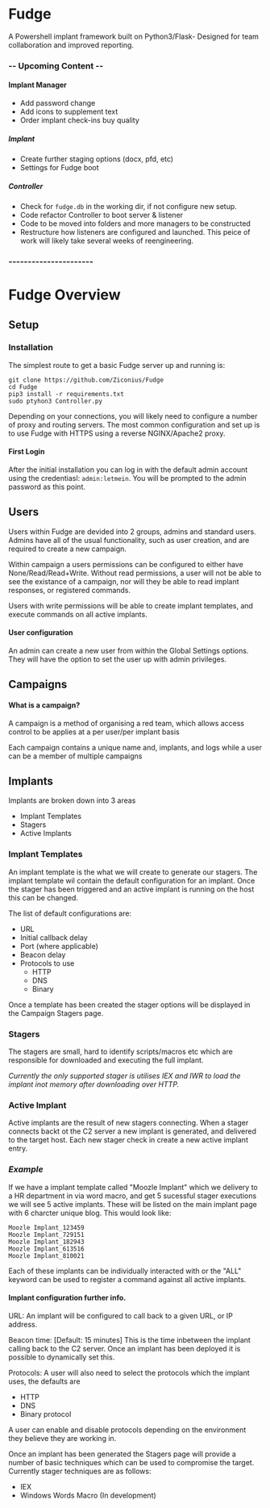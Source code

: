 # Fudge
A Powershell implant framework built on Python3/Flask- Designed for team collaboration and improved reporting.




### -- Upcoming Content --
#### Implant Manager

* Add password change
* Add icons to supplement text
* Order implant check-ins buy quality


##### Implant
* Create further staging options (docx, pfd, etc)
* Settings for Fudge boot


##### Controller
* Check for `fudge.db` in the working dir, if not configure new setup.
* Code refactor Controller to boot server & listener 
* Code to be moved into folders and more managers to be constructed
* Restructure how listeners are configured and launched. This peice of work will likely take several weeks of reengineering.
  

###  ----------------------



# Fudge Overview

## Setup
### Installation

The simplest route to get a basic Fudge server up and running is:

```
git clone https://github.com/Ziconius/Fudge
cd Fudge
pip3 install -r requirements.txt
sudo ptyhon3 Controller.py
```

Depending on your connections, you will likely need to configure a number of proxy and routing servers. The most common configuration and set up is to use Fudge with HTTPS using a reverse NGINX/Apache2 proxy.

#### First Login
After the initial installation you can log in with the default admin account using the credentiasl: `admin:letmein`. You will be prompted to the admin password as this point. 

## Users
Users within Fudge are devided into 2 groups, admins and standard users. Admins have all of the usual functionality, such as user creation, and are required to create a new campaign.

Within campaign a users permissions can be configured to either have None/Read/Read+Write. Without read permissions, a user will not be able to see the existance of a campaign, nor will they be able to read implant responses, or registered commands.

Users with write permissions will be able to create implant templates, and execute commands on all active implants.

#### User configuration

An admin can create a new user from within the Global Settings options. They will have the option to set the user up with admin privileges.


## Campaigns
#### What is a campaign?
A campaign is a method of organising a red team, which allows access control to be applies at a per user/per implant basis

Each campaign contains a unique name and, implants, and logs while a user can be a member of multiple campaigns



## Implants

Implants are broken down into 3 areas

* Implant Templates
* Stagers
* Active Implants

### Implant Templates
An implant template is the what we will create to generate our stagers. The implant template wil contain the default configuration for an implant. Once the stager has been triggered and an active implant is running on the host this can be changed.

The list of default configurations are:
* URL
* Initial callback delay
* Port (where applicable)
* Beacon delay
* Protocols to use
  * HTTP
  * DNS
  * Binary
  
Once a template has been created the stager options will be displayed in the Campaign Stagers page.

### Stagers

The stagers are small, hard to identify scripts/macros etc which are responsible for downloaded and executing the full implant.

_Currently the only supported stager is utilises IEX and IWR to load the implant inot memory after downloading over HTTP._

### Active Implant

Active implants are the result of new stagers connecting. When a stager connects backt ot the C2 server a new implant is generated, and delivered to the target host. Each new stager check in create a new active implant entry.

### _Example_
If we have a implant template called "Moozle Implant" which we delivery to a HR department in  via word macro, and get 5 sucessful stager executions we will see 5 active implants. These will be listed on the main implant page with 6 charcter unique blog. This would look like:

```
Moozle Implant_123459
Moozle Implant_729151
Moozle Implant_182943
Moozle Implant_613516
Moozle Implant_810021
```

Each of these implants can be individually interacted with or the "ALL" keyword can be used to register a command against all active implants.



#### Implant configuration further info.
URL: An implant will be configured to call back to a given URL, or IP address.

Beacon time: [Default: 15 minutes] This is the time inbetween the implant calling back to the C2 server. Once an implant has been deployed it is possible to dynamically set this.

Protocols: A user will also need to select the protocols which the implant uses, the defaults are

* HTTP
* DNS 
* Binary protocol

A user can enable and disable protocols depending on the environment they believe they are working in.

Once an implant has been generated the Stagers page will provide a number of basic techniques which can be used to compromise the target. Currently stager techniques are as follows:

* IEX
* Windows Words Macro (In development)

